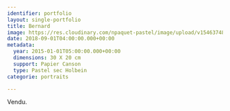 ```yaml
---
identifier: portfolio
layout: single-portfolio
title: Bernard
image: https://res.cloudinary.com/npaquet-pastel/image/upload/v1546374803/Bernard-pastel-2015-20-X-30-cm.jpg
date: 2018-09-01T04:00:00.000+00:00
metadata:
  year: 2015-01-01T05:00:00.000+00:00
  dimensions: 30 X 20 cm
  support: Papier Canson
  type: Pastel sec Holbein
categorie: portraits

---
```

Vendu.